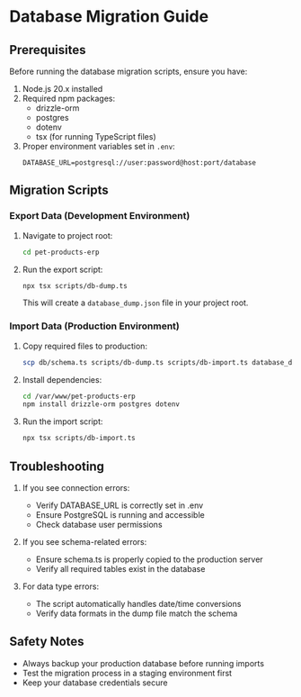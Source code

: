 # Database Migration Guide

## Prerequisites

Before running the database migration scripts, ensure you have:

1. Node.js 20.x installed
2. Required npm packages:
   - drizzle-orm
   - postgres
   - dotenv
   - tsx (for running TypeScript files)
3. Proper environment variables set in `.env`:
   ```env
   DATABASE_URL=postgresql://user:password@host:port/database
   ```

## Migration Scripts

### Export Data (Development Environment)

1. Navigate to project root:
   ```bash
   cd pet-products-erp
   ```

2. Run the export script:
   ```bash
   npx tsx scripts/db-dump.ts
   ```
   This will create a `database_dump.json` file in your project root.

### Import Data (Production Environment)

1. Copy required files to production:
   ```bash
   scp db/schema.ts scripts/db-dump.ts scripts/db-import.ts database_dump.json .env user@your-server:/var/www/pet-products-erp/
   ```

2. Install dependencies:
   ```bash
   cd /var/www/pet-products-erp
   npm install drizzle-orm postgres dotenv
   ```

3. Run the import script:
   ```bash
   npx tsx scripts/db-import.ts
   ```

## Troubleshooting

1. If you see connection errors:
   - Verify DATABASE_URL is correctly set in .env
   - Ensure PostgreSQL is running and accessible
   - Check database user permissions

2. If you see schema-related errors:
   - Ensure schema.ts is properly copied to the production server
   - Verify all required tables exist in the database

3. For data type errors:
   - The script automatically handles date/time conversions
   - Verify data formats in the dump file match the schema

## Safety Notes

- Always backup your production database before running imports
- Test the migration process in a staging environment first
- Keep your database credentials secure
